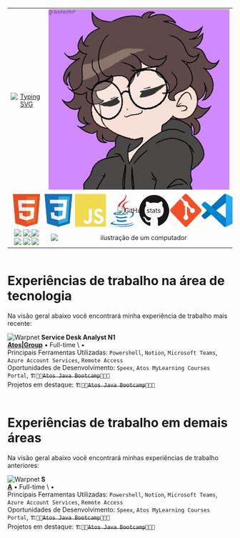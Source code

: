 <header style="width = 100%;">
  <table>
    <tr>
      <td><a href="https://git.io/typing-svg"><img src="https://readme-typing-svg.demolab.com?font=Alegreya&weight=600&size=60&duration=2000&pause=50&color=C792EA&background=292D3E&center=true&vCenter=true&random=false&width=650&height=325&lines=Gabriel+Setznagl+;Front-End+Developer" alt="Typing SVG" /></a>
      </td>
      <td><img src="/profile-gif/gif.gif" alt="Foto de perfil animada"></td>
    </tr>
    <tr>
      <td><div style="display: flex; justify-content: space-around; align-items: center; flex-flow: "row-wrap">
        <img alt="HTML" height="75" width="100" src="https://raw.githubusercontent.com/devicons/devicon/master/icons/html5/html5-original.svg">
        <img alt="CSS" height="75" width="100" src="https://raw.githubusercontent.com/devicons/devicon/master/icons/css3/css3-original.svg">
        <img alt="JS" height="75" width="100" src="https://raw.githubusercontent.com/devicons/devicon/master/icons/javascript/javascript-plain.svg">
        <img alt="Java" height="75" width="100" src="https://raw.githubusercontent.com/devicons/devicon/master/icons/java/java-original.svg">
        <img alt="Github" height="75" width="100" src="https://raw.githubusercontent.com/devicons/devicon/master/icons/github/github-original.svg">
        <img alt="GIT" height="75" width="100" src="https://raw.githubusercontent.com/devicons/devicon/master/icons/git/git-original.svg">
        <img alt="VScode" height="75" width="100" src="https://raw.githubusercontent.com/devicons/devicon/master/icons/vscode/vscode-original.svg">
        <img alt="Notion" height="75" width="100" src="https://raw.githubusercontent.com/devicons/devicon/master/icons/notion/notion-original.svg">
        <img alt="NodeJS" height="75" width="100" src="https://raw.githubusercontent.com/devicons/devicon/master/icons/nodejs/nodejs-original.svg">
        <img alt="Angular" height="75" width="100" src="https://raw.githubusercontent.com/devicons/devicon/master/icons/angular/angular-original.svg">
        <img alt="Azure" height="75" width="100" src="https://raw.githubusercontent.com/devicons/devicon/master/icons/azure/azure-original.svg">
        <img alt="MySQL" height="75" width="100" src="https://raw.githubusercontent.com/devicons/devicon/master/icons/mysql/mysql-original-wordmark.svg"> 
        <!-- <img alt="" height="75" width="100" src="https://raw.githubusercontent.com/devicons/devicon/master/"> -->
      </div></td>
      <td ><img src="https://github-readme-stats.vercel.app/api?username=Setznagl&theme=material-palenight&show_icons=true" alt="GitHub stats" width= 100%></td>
    </tr>
    <tr>
      <td><div> 
        <a href = "mailto:comercialgabrielsetznagl@gmail.com"><img src="https://img.shields.io/badge/-Gmail-%23333?style=for-the-badge&logo=gmail&logoColor=white" target="_blank"></a>
        <a href="https://www.linkedin.com/in/gabriel-setznagl/" target="_blank"><img src="https://img.shields.io/badge/-LinkedIn-%230077B5?style=for-the-badge&logo=linkedin&logoColor=white" target="_blank">  
        <a href="https://discord.gg/K5SFPb3j47" target="_blank"><img src="https://img.shields.io/badge/Discord-7289DA?style=for-the-badge&logo=discord&logoColor=white" target="_blank"></a>
        <a href="mailto:gabriel.mendonca@atos.net"><img src="https://img.shields.io/badge/Microsoft_Outlook-0078D4?style=for-the-badge&logo=microsoft-outlook&logoColor=white"></a>
        <a href="https://learn.microsoft.com/pt-br/users/gabrielmendonca-3960/achievements?tab=tab-learning-paths"><img src="https://img.shields.io/badge/Microsoft-666666?style=for-the-badge&logo=microsoft&logoColor=white"></a>
            <img src="https://github-readme-stats.vercel.app/api/top-langs/?username=Setznagl&layout=compact&theme=material-palenight") width= 100%>
      </div></td>
      <td><img src="https://raw.githubusercontent.com/MicaelliMedeiros/micaellimedeiros/master/image/computer-illustration.png" alt="ilustração de um computador" min-width="400px" max-width="400px" width="400px" align="right"></td>
    </tr>
  </table>
</header>

# Experiências de trabalho na área de tecnologia

Na visão geral abaixo você encontrará minha experiência de trabalho mais recente:

[<img align="left" height="15%" width="15%" alt="Warpnet" src="">](https://atos.net/en/)

**Service Desk Analyst N1** \
[**Atos|Group**](https://atos.net/en/) • Full-time \ • \
Principais Ferramentas Utilizadas: `Powershell`, `Notion`, `Microsoft Teams`, `Azure Account Services`, `Remote Access`\
Oportunidades de Desenvolvimento: `Speex`, `Atos MyLearning Courses Portal`, `🏗️🧱🚧`~~`Atos Java Bootcamp`~~`🚧🛑🧱`\
Projetos em destaque: `🏗️🧱🚧`~~`Atos Java Bootcamp`~~`🚧🛑🧱`\
<br/>

# Experiências de trabalho em demais áreas

Na visão geral abaixo você encontrará minhas experiências de trabalho anteriores:

[<img align="left" height="15%" width="15%" alt="Warpnet" src="">](https://atos.net/en/)

**S** \
[**A**](h) • Full-time \ • \
Principais Ferramentas Utilizadas: `Powershell`, `Notion`, `Microsoft Teams`, `Azure Account Services`, `Remote Access`\
Oportunidades de Desenvolvimento: `Speex`, `Atos MyLearning Courses Portal`, `🏗️🧱🚧`~~`Atos Java Bootcamp`~~`🚧🛑🧱`\
Projetos em destaque: `🏗️🧱🚧`~~`Atos Java Bootcamp`~~`🚧🛑🧱`\
<br/>

